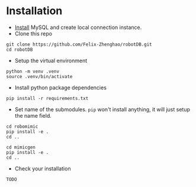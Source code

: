 # Installation
- [Install](https://dev.mysql.com/doc/mysql-installation-excerpt/5.7/en/) MySQL and create local connection instance.
- Clone this repo
```
git clone https://github.com/Felix-Zhenghao/robotDB.git
cd robotDB
```
- Setup the virtual environment
```
python -m venv .venv
source .venv/bin/activate
```
- Install python package dependencies
```
pip install -r requirements.txt
```
- Set name of the submodules. `pip` won't install anything, it will just setup the name field.
```
cd robomimic
pip install -e .
cd ..

cd mimicgen
pip install -e .
cd ..
```
- Check your installation
```
TODO
```